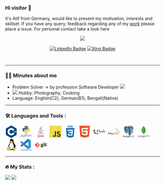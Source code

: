 ### Hi visitor 👋
It's Atif from Germany, would like to present my motivation, interests and skillset. If you have any query, feedback regarding any of my [work](https://github.com/atifkarim?tab=repositories) please place a issue. For personal contact take a look here

<p align="center"><img src="https://media.giphy.com/media/M9gbBd9nbDrOTu1Mqx/giphy.gif" width="100"/></p>

<!-- LinkedIn and Xing profile -->

<p align="center">
<a href="https://www.linkedin.com/in/md-atif-bin-karim/"><img src="https://img.shields.io/badge/LinkedIn-blue?style=for-the-badge&logo=linkedin&logoColor=white" alt="LinkedIn Badge"></a> <a href="https://www.xing.com/profile/MDATIFBIN_KARIM/cv"><img src="https://img.shields.io/badge/xing-%23006567.svg?style=for-the-badge&logo=xing&logoColor=white" alt="Xing Badge"></a>
</p>

<!-- profile view counter -->
<p align="center"><img src="https://komarev.com/ghpvc/?username=atifkarim&style=flat-square&color=blue" alt=""></p>

<!-- another gif -->
<!-- <p align="center"><img src="https://media.giphy.com/media/dWesBcTLavkZuG35MI/giphy.gif" width="600" height="300"  /></p> -->

<!-- About me -->
---

### :man_technologist: Minutes about me

- Problem Solver -> by profession Software Developer <img src="https://media.giphy.com/media/WUlplcMpOCEmTGBtBW/giphy.gif" width="30">
- <img src="https://media.giphy.com/media/r8ngQvpMkeWpKkMdvI/giphy.gif" width="20"> Hobby: Photography, Cooking
- Language: English(C2), German(B1), Bengali(Native)

<!-- Language & Tools -->
---

### :hammer_and_wrench: Languages and Tools :

<p>
<img src="https://github.com/devicons/devicon/blob/master/icons/cplusplus/cplusplus-plain.svg" title="C++" alt="C++" width="40" height="40"/>&nbsp;
<img src="https://github.com/devicons/devicon/blob/master/icons/python/python-original-wordmark.svg" title="Python" alt="Python" width="40" height="40"/>&nbsp;
<img src="https://github.com/devicons/devicon/blob/master/icons/java/java-original-wordmark.svg" title="Java" alt="Java" width="40" height="40"/>&nbsp;
<img src="https://github.com/devicons/devicon/blob/master/icons/javascript/javascript-original.svg" title="JavaScript" alt="JavaScript" width="40" height="40"/>&nbsp;
<img src="https://github.com/devicons/devicon/blob/master/icons/css3/css3-plain-wordmark.svg"  title="CSS3" alt="CSS" width="40" height="40"/>&nbsp;
<img src="https://github.com/devicons/devicon/blob/master/icons/html5/html5-original.svg" title="HTML5" alt="HTML" width="40" height="40"/>&nbsp;
<img src="https://github.com/devicons/devicon/blob/master/icons/flask/flask-original-wordmark.svg"  title="flask" alt="flask" width="40" height="40"/>&nbsp;
<img src="https://github.com/devicons/devicon/blob/master/icons/mysql/mysql-original-wordmark.svg" title="MySQL"  alt="MySQL" width="40" height="40"/>&nbsp;
<img src="https://github.com/devicons/devicon/blob/master/icons/postgresql/postgresql-original-wordmark.svg" title="postgresql" alt="postgresql" width="40" height="40"/>&nbsp;
<img src="https://github.com/devicons/devicon/blob/master/icons/mongodb/mongodb-original-wordmark.svg" title="mongodb" alt="mongodb" width="40" height="40"/>&nbsp;
<img src="https://github.com/devicons/devicon/blob/master/icons/linux/linux-original.svg"  title="linux" alt="linux" width="40" height="40"/>&nbsp;
<img src="https://github.com/devicons/devicon/blob/master/icons/vscode/vscode-original-wordmark.svg"  title="vscode" alt="vscode" width="40" height="40"/>&nbsp;
<img src="https://github.com/devicons/devicon/blob/master/icons/git/git-original-wordmark.svg" title="Git" **alt="Git" width="40" height="40"/>&nbsp;
</p>

<!-- github status -->
---

### :fire: My Stats :

<!-- [![GitHub Streak](http://github-readme-streak-stats.herokuapp.com?user=atifkarim&theme=github-dark-blue&date_format=M%20j%5B%2C%20Y%5D)](https://git.io/streak-stats) -->

<!-- [![Anurag's github stats](https://github-readme-stats.vercel.app/api?username=atifkarim)](https://github.com/anuraghazra/github-readme-stats) -->

<p>
  <img height="180em" src="https://github-readme-stats.vercel.app/api?username=atifkarim&show_icons=true&hide_border=true&&count_private=true&include_all_commits=true" />

  <img height="180em" src="https://github-readme-stats.vercel.app/api/top-langs/?username=atifkarim&count_private=true&show_icons=true&hide_border=true&layout=compact&langs_count=20&hide=jupyter-notebook"/>
</p>

<!--
**atifkarim/atifkarim** is a ✨ _special_ ✨ repository because its `README.md` (this file) appears on your GitHub profile.

Here are some ideas to get you started:

- 🔭 I’m currently working on ...
- 🌱 I’m currently learning ...
- 👯 I’m looking to collaborate on ...
- 🤔 I’m looking for help with ...
- 💬 Ask me about ...
- 📫 How to reach me: ...
- 😄 Pronouns: ...
- ⚡ Fun fact: ...
-->
